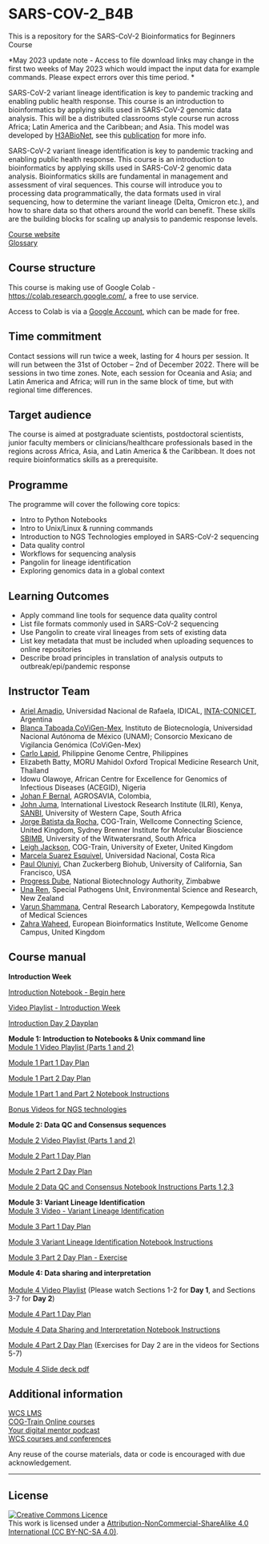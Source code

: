 # SARS-COV-2_B4B
This is a repository for the SARS-CoV-2 Bioinformatics for Beginners Course

*May 2023 update note - Access to file download links may change in the first two weeks of May 2023 which would impact the input data for example commands. Please expect errors over this time period. *

SARS-CoV-2 variant lineage identification is key to pandemic tracking and enabling public health response. This course is an introduction to bioinformatics by applying skills used in SARS-CoV-2 genomic data analysis. This will be a distributed classrooms style course run across Africa; Latin America and the Caribbean; and Asia. This model was developed by [H3ABioNet](https://www.h3abionet.org), see this [publication](https://journals.plos.org/ploscompbiol/article?id=10.1371/journal.pcbi.1008640) for more info. 

SARS-CoV-2 variant lineage identification is key to pandemic tracking and enabling public health response. This course is an introduction to bioinformatics by applying skills used in SARS-CoV-2 genomic data analysis. Bioinformatics skills are fundamental in management and assessment of viral sequences. This course will introduce you to processing data programmatically, the data formats used in viral sequencing, how to determine the variant lineage (Delta, Omicron etc.), and how to share data so that others around the world can benefit. These skills are the building blocks for scaling up analysis to pandemic response levels. 

[Course website](https://coursesandconferences.wellcomeconnectingscience.org/event/sars-cov-2-bioinformatics-for-beginners-20221031/)                  
[Glossary](Glossary.md)

## Course structure 
This course is making use of Google Colab - https://colab.research.google.com/, a free to use service.

Access to Colab is via a [Google Account](https://www.google.com/account/about/), which can be made for free.

## Time commitment
Contact sessions will run twice a week,  lasting for 4 hours per session. It will run between the 31st of October – 2nd of December 2022. There will be sessions in two time zones. Note, each session for Oceania and Asia; and Latin America and Africa; will run in the same block of time, but with regional time differences. 

## Target audience
The course is aimed at postgraduate scientists, postdoctoral scientists,  junior faculty members or clinicians/healthcare professionals based in the regions across Africa, Asia, and Latin America & the Caribbean. It does not require bioinformatics skills as a prerequisite.

## Programme
The programme will cover the following core topics:

- Intro to Python Notebooks
- Intro to Unix/Linux & running commands
- Introduction to NGS Technologies employed in SARS-CoV-2 sequencing
- Data quality control
- Workflows for sequencing analysis
- Pangolin for lineage identification
- Exploring genomics data in a global context

## Learning Outcomes

- Apply command line tools for sequence data quality control
- List file formats commonly used in SARS-CoV-2 sequencing
- Use Pangolin to create viral lineages from sets of existing data
- List key metadata that must be included when uploading sequences to online repositories
- Describe broad principles in translation of analysis outputs to outbreak/epi/pandemic response

## Instructor Team
<!-- example - [Carolina Torres](https://www.researchgate.net/profile/Carolina-Torres-7), Universidad de Buenos Aires - CONICET, Buenos Aires, Argentina   -->
- [Ariel Amadio](https://www.unraf.edu.ar/), Universidad Nacional de Rafaela, IDICAL, [INTA-CONICET](https://idical.conicet.gov.ar/), Argentina
- [Blanca Taboada](https://www.ibt.unam.mx/),[CoViGen-Mex](http://132.248.32.96:8080/COVID-TRACKER/), Instituto de Biotecnología, Universidad Nacional Autónoma de México (UNAM); Consorcio Mexicano de Vigilancia Genómica (CoViGen-Mex)
- [Carlo Lapid](https://pgc.up.edu.ph/about/our-genetic-makeup-2/bioinformatics-team/), Philippine Genome Centre, Philippines
- Elizabeth Batty, MORU Mahidol Oxford Tropical Medicine Research Unit, Thailand
- Idowu Olawoye, African Centre for Excellence for Genomics of Infectious Diseases (ACEGID), Nigeria
- [Johan F Bernal](https://www.agrosavia.co/nosotros/grupos-de-investigacion/investigaci%C3%B3n-y-vigilancia-integrada-de-la-resistencia-antimicrobiana), AGROSAVIA, Colombia,
- [John Juma](www.ilri.org), International Livestock Research Institute (ILRI), Kenya, [SANBI](https://www.sanbi.ac.za/), University of Western Cape, South Africa
- [Jorge Batista da Rocha](https://coursesandconferences.wellcomeconnectingscience.org/about-us/the-team/), COG-Train, Wellcome Connecting Science, United Kingdom, Sydney Brenner Institute for Molecular Bioscience [SBIMB](https://www.wits.ac.za/research/sbimb/), University of the Witwatersrand, South Africa
- [Leigh Jackson](https://coursesandconferences.wellcomeconnectingscience.org/about-us/the-team/), COG-Train, University of Exeter, United Kingdom
- [Marcela Suarez Esquivel](https://www.medvet.una.ac.cr), Universidad Nacional, Costa Rica <!-- updated permissions to share institution link -->
- [Paul Oluniyi](https://www.czbiohub.org), Chan Zuckerberg Biohub, University of California, San Francisco, USA 
- [Progress Dube](https://nba.ac.zw), National Biotechnology Authority, Zimbabwe
- [Una Ren](https://www.esr.cri.nz/), Special Pathogens Unit, Environmental Science and Research, New Zealand
- [Varun Shammana](www.crlkims.com), Central Research Laboratory, Kempegowda Institute of Medical Sciences
- [Zahra Waheed](https://www.ebi.ac.uk/ena/browser/home), European Bioinformatics Institute, Wellcome Genome Campus, United Kingdom

<!--- ## Timetable and Classroom List  --->   
<!--- [View the timetable here](Timetables_SARSCOV2B4B.pdf)     --->   

<!--- [Classroom List and Numbers](Classroom_List_SARSCOV2B4B.pdf)  --->   

## Course manual

**Introduction Week**         
<!--- [Introduction Day 1 Dayplan](dayplans/Introduction_Week_Day_Plan_Day1.pdf) --->     

[Introduction Notebook - Begin here](Modules/introduction_notebook_example.md)      
      
[Video Playlist - Introduction Week](https://www.youtube.com/playlist?list=PLfovZnX0TvKucooABBhYGqhS3tMSNdG5T)    
                   
[Introduction Day 2 Dayplan](dayplans/Introduction_Week_DayPlan_Day2.pdf)       

                  
<!-- [Learn how to use moodle and make a classroom bio](link)      -->

**Module 1: Introduction to Notebooks & Unix command line**      
[Module 1 Video Playlist (Parts 1 and 2)](https://www.youtube.com/playlist?list=PLfovZnX0TvKtHq6Q4L5KdW332NCD4GbtU)         

[Module 1 Part 1 Day Plan](dayplans/Day_Plan_Module_1_Day_1_SARS-CoV-2_B4B_2022.pdf)

[Module 1 Part 2 Day Plan](dayplans/Day_Plan_Module_1_Day_2_SARS-CoV-2_B4B_2022.pdf)

[Module 1 Part 1 and Part 2 Notebook Instructions](Modules/Module_1_readme.md)

[Bonus Videos for NGS technologies](https://wcscourses.github.io/ViralBioinfAsia2022/Modules/Introduction_to_NGS.html)


**Module 2: Data QC and Consensus sequences**    

[Module 2 Video Playlist (Parts 1 and 2)](https://www.youtube.com/playlist?list=PLfovZnX0TvKtfX79k16fFMkMwDFtrAcNp)         


[Module 2 Part 1 Day Plan](dayplans/DayPlan_Module_2_Day_1_SARS-CoV-2B4B2022.pdf)               

[Module 2 Part 2 Day Plan](dayplans/DayPlan_Module_2_Day_2_SARS-CoV-2B4B2022.pdf)               

[Module 2 Data QC and Consensus Notebook Instructions Parts 1,2,3 ](Modules/Module_2_readme.md)       

**Module 3: Variant Lineage Identification**       
[Module 3 Video - Variant Lineage Identification](https://www.youtube.com/watch?v=9Hwx_TLQyOw)        

[Module 3 Part 1 Day Plan](dayplans/DayPlan_Module_3-Day_1_SARS-CoV-2_B4B_2022.pdf)               

[Module 3 Variant Lineage Identification Notebook Instructions](Modules/Module_3_readme.md)           

[Module 3 Part 2 Day Plan - Exercise](dayplans/DayPlan_Module_3_Day_2_SARS-CoV-2_B4B_2022.pdf)

<!-- [Variant Lineage Identification Part 2](Modules/Module_3_readme.md)   -->    

**Module 4: Data sharing and interpretation**    
<br>
[Module 4 Video Playlist](https://www.youtube.com/playlist?list=PLfovZnX0TvKu_wFgoZSN0DuKQ-sarlmg3)
(Please watch Sections 1-2 for **Day 1**, and Sections 3-7 for **Day 2**)

[Module 4 Part 1 Day Plan](dayplans/Module_4_Day_1_SARS-CoV-2_B4B_2022.pdf)   

[Module 4 Data Sharing and Interpretation Notebook Instructions](Modules/Module_4_readme.md)  

[Module 4 Part 2 Day Plan](dayplans/Module_4_Day_2_SARS-CoV-2_B4B_2022.pdf) 
(Exercises for Day 2 are in the videos for Sections 5-7)

[Module 4 Slide deck pdf](Modules/Module_4-Phylogenetics-interpretation-data-sharing_slide.pptx.pdf)

## Additional information

[WCS LMS](https://lms.wellcomeconnectingscience.org/)       
[COG-Train Online courses](https://www.futurelearn.com/partners/wellcome-genome-campus)         
[Your digital mentor podcast](https://coursesandconferences.wellcomeconnectingscience.org/our-events/your-digital-mentor-podcast/)       
[WCS courses and conferences](https://coursesandconferences.wellcomeconnectingscience.org/)

Any reuse of the course materials, data or code is encouraged with due acknowledgement.

******
## License
<a rel="license" href="http://creativecommons.org/licenses/by/4.0/"><img alt="Creative Commons Licence" style="border-width:0" src="https://i.creativecommons.org/l/by-nc-sa/4.0/88x31.png" /></a><br />This work is licensed under a <a rel="license" href="https://creativecommons.org/licenses/by-nc-sa/4.0/">Attribution-NonCommercial-ShareAlike 4.0 International (CC BY-NC-SA 4.0)</a>.
